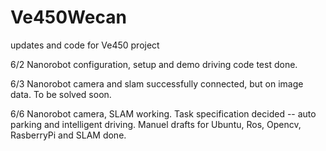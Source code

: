 # Ve450Wecan
updates and code for Ve450 project

6/2
Nanorobot configuration, setup and demo driving code test done. 

6/3
Nanorobot camera and slam successfully connected, but on image data. To be solved soon.

6/6
Nanorobot camera, SLAM working. 
Task specification decided -- auto parking and intelligent driving. 
Manuel drafts for Ubuntu, Ros, Opencv, RasberryPi and SLAM done. 
